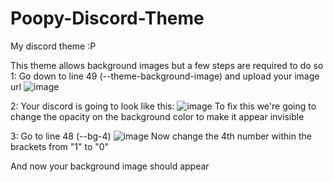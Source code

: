 # Poopy-Discord-Theme
My discord theme :P

This theme allows background images but a few steps are required to do so
1:
Go down to line 49 (--theme-background-image) and upload your image url
![image](https://github.com/user-attachments/assets/7956134f-2d17-4e00-9867-1c9dd9c79fd7)

2:
Your discord is going to look like this:
![image](https://github.com/user-attachments/assets/633a3d9e-b8bb-4c90-9cda-718a3467f743)
To fix this we're going to change the opacity on the background color to make it appear invisible

3:
Go to line 48 (--bg-4)
![image](https://github.com/user-attachments/assets/98a9cab2-0b32-4613-99de-b7b4807aed18)
Now change the 4th number within the brackets from "1" to "0"

And now your background image should appear

